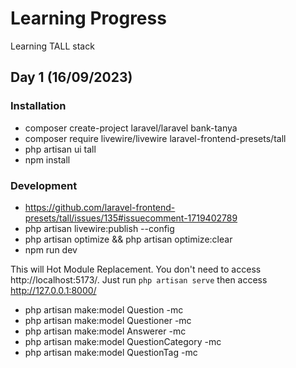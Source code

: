 # Learning Progress

Learning TALL stack

## Day 1 (16/09/2023)

### Installation

- composer create-project laravel/laravel bank-tanya
- composer require livewire/livewire laravel-frontend-presets/tall
- php artisan ui tall
- npm install
### Development

- https://github.com/laravel-frontend-presets/tall/issues/135#issuecomment-1719402789
- php artisan livewire:publish --config
- php artisan optimize && php artisan optimize:clear
- npm run dev

This will Hot Module Replacement. You don't need to access http://localhost:5173/. Just run `php artisan serve` then access http://127.0.0.1:8000/

- php artisan make:model Question -mc
- php artisan make:model Questioner -mc
- php artisan make:model Answerer -mc
- php artisan make:model QuestionCategory -mc
- php artisan make:model QuestionTag -mc


